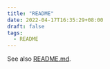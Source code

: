 ```yaml
---
title: "README"
date: 2022-04-17T16:35:29+08:00
draft: false
tags:
  - README
---
```


See also [README.md](https://github.com/userliluzibert/userliluzibert.github.io/blob/main/README.md).

<!--more-->
